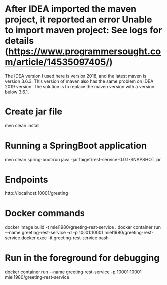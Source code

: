 
# After IDEA imported the maven project, it reported an error Unable to import maven project: See logs for details (https://www.programmersought.com/article/14535097405/)
The IDEA version I used here is version 2018, and the latest maven is version 3.6.3. 
This version of maven also has the same problem on IDEA 2019 version. 
The solution is to replace the maven version with a version below 3.6.1.

# Create jar file
mvn clean install

# Running a SpringBoot application
mvn clean spring-boot:run
java -jar target/rest-service-0.0.1-SNAPSHOT.jar

# Endpoints
http://localhost:10001/greeting

# Docker commands
docker image build -t miel1980/greeting-rest-service .
docker container run --name greeting-rest-service -d -p 10001:10001 miel1980/greeting-rest-service
docker exec -it greeting-rest-service bash

# Run in the foreground for debugging
docker container run --name greeting-rest-service -p 10001:10001 miel1980/greeting-rest-service

